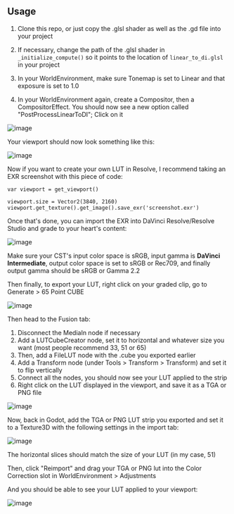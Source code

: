 ## Usage

1. Clone this repo, or just copy the .glsl shader as well as the .gd file into your project

2. If necessary, change the path of the .glsl shader in `_initialize_compute()` so it points to the location of `linear_to_di.glsl` in your project

3. In your WorldEnvironment, make sure Tonemap is set to Linear and that exposure is set to 1.0

4. In your WorldEnvironment again, create a Compositor, then a CompositorEffect. You should now see a new option called "PostProcessLinearToDI"; Click on it

![image](https://github.com/user-attachments/assets/70c61c4e-d6d0-47a0-a0f6-7bbfbf807ee9)

Your viewport should now look something like this:

![image](https://github.com/user-attachments/assets/f6bd7313-8c1b-4203-a186-5d6d3645dfeb)

Now if you want to create your own LUT in Resolve, I recommend taking an EXR screenshot with this piece of code:
```
var viewport = get_viewport()

viewport.size = Vector2(3840, 2160)
viewport.get_texture().get_image().save_exr('screenshot.exr')
```

Once that's done, you can import the EXR into DaVinci Resolve/Resolve Studio and grade to your heart's content:

![image](https://github.com/user-attachments/assets/538176b0-5131-4048-b65c-fb37ac6f49cb)

Make sure your CST's input color space is sRGB, input gamma is **DaVinci Intermediate**, output color space is set to sRGB or Rec709, and finally output gamma should be sRGB or Gamma 2.2

Then finally, to export your LUT, right click on your graded clip, go to Generate > 65 Point CUBE

![image](https://github.com/user-attachments/assets/76cb597f-6def-4ca0-99a3-59326c5b9f3b)

Then head to the Fusion tab:

1. Disconnect the MediaIn node if necessary
2. Add a LUTCubeCreator node, set it to horizontal and whatever size you want (most people recommend 33, 51 or 65)
3. Then, add a FileLUT node with the .cube you exported earlier
4. Add a Transform node (under Tools > Transform > Transform) and set it to flip vertically
5. Connect all the nodes, you should now see your LUT applied to the strip
6. Right click on the LUT displayed in the viewport, and save it as a TGA or PNG file

![image](https://github.com/user-attachments/assets/60ae8acf-6b22-4524-8d75-dd1200829bbb)

Now, back in Godot, add the TGA or PNG LUT strip you exported and set it to a Texture3D with the following settings in the import tab:

![image](https://github.com/user-attachments/assets/d0277437-6a7f-4e0a-b0a9-f3496f929a98)

The horizontal slices should match the size of your LUT (in my case, 51)

Then, click "Reimport" and drag your TGA or PNG lut into the Color Correction slot in WorldEnvironment > Adjustments

And you should be able to see your LUT applied to your viewport:

![image](https://github.com/user-attachments/assets/5290c305-9d2d-4681-a168-d7ba3831454d)
